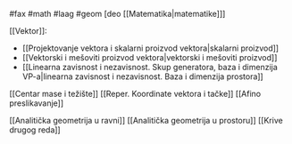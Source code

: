 #fax #math #laag #geom [deo [[Matematika|matematike]]]
$\:$

[[Vektor]]:
- [[Projektovanje vektora i skalarni proizvod vektora|skalarni proizvod]]
- [[Vektorski i mešoviti proizvod vektora|vektorski i mešoviti proizvod]]
- [[Linearna zavisnost i nezavisnost. Skup generatora, baza i dimenzija VP-a|linearna zavisnost i nezavisnost. Baza i dimenzija prostora]]

[[Centar mase i težište]]
[[Reper. Koordinate vektora i tačke]]
[[Afino preslikavanje]]

[[Analitička geometrija u ravni]]
[[Analitička geometrija u prostoru]]
[[Krive drugog reda]]
